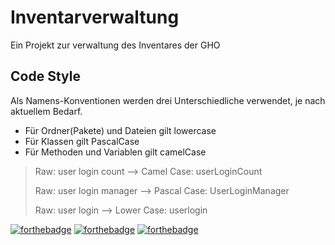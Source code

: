 # Inventarverwaltung

Ein Projekt zur verwaltung des Inventares der GHO

## Code Style
Als Namens-Konventionen werden drei Unterschiedliche verwendet, je nach aktuellem Bedarf.
- Für Ordner(Pakete) und Dateien gilt lowercase
- Für Klassen gilt PascalCase
- Für Methoden und Variablen gilt camelCase

> Raw: user login count -->
> Camel Case: userLoginCount
>
>
> Raw: user login manager -->
> Pascal Case: UserLoginManager
>
>
> Raw: user login -->
> Lower Case: userlogin



[![forthebadge](https://forthebadge.com/images/badges/made-with-python.svg)](https://forthebadge.com) [![forthebadge](https://forthebadge.com/images/badges/built-with-love.svg)](https://forthebadge.com) [![forthebadge](https://forthebadge.com/images/badges/built-by-developers.svg)](https://forthebadge.com)
